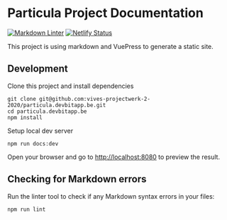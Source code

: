 # Particula Project Documentation

[![Markdown Linter](https://github.com/vives-devbit/projectweek-1-2020/workflows/Markdown%20Linter/badge.svg)](https://github.com/vives-projectwerk-2-2020/particula.devbitapp.be/actions?query=workflow%3A%22Markdown+Linter%22)
[![Netlify Status](https://api.netlify.com/api/v1/badges/e993b907-a2e3-4e18-84dc-82dafae876eb/deploy-status)](https://app.netlify.com/sites/particula/deploys)

This project is using markdown and VuePress to generate a static site.

## Development

Clone this project and install dependencies

```shell
git clone git@github.com:vives-projectwerk-2-2020/particula.devbitapp.be.git
cd particula.devbitapp.be
npm install
```

Setup local dev server

```shell
npm run docs:dev
```

Open your browser and go to [http://localhost:8080](http://localhost:8080) to
preview the result.

## Checking for Markdown errors

Run the linter tool to check if any Markdown syntax errors in your files:

```bash
npm run lint
```
